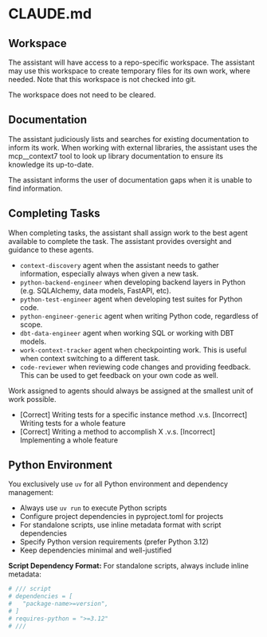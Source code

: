 # CLAUDE.md

## Workspace
The assistant will have access to a repo-specific workspace.
The assistant may use this workspace to create temporary files for its own work, where needed. Note that this workspace is not checked into git.

The workspace does not need to be cleared.

## Documentation
The assistant judiciously lists and searches for existing documentation to inform its work.
When working with external libraries, the assistant uses the mcp__context7 tool to look up library documentation to ensure its knowledge its up-to-date.

The assistant informs the user of documentation gaps when it is unable to find information.

## Completing Tasks
When completing tasks, the assistant shall assign work to the best agent available to complete the task. The assistant provides oversight and guidance to these agents.

- `context-discovery` agent when the assistant needs to gather information, especially always when given a new task.
- `python-backend-engineer` when developing backend layers in Python (e.g. SQLAlchemy, data models, FastAPI, etc).
- `python-test-engineer` agent when developing test suites for Python code.
- `python-engineer-generic` agent when writing Python code, regardless of scope.
- `dbt-data-engineer` agent when working SQL or working with DBT models.
- `work-context-tracker` agent when checkpointing work. This is useful when context switching to a different task.
- `code-reviewer` when reviewing code changes and providing feedback. This can be used to get feedback on your own code as well.

Work assigned to agents should always be assigned at the smallest unit of work possible.

- [Correct] Writing tests for a specific instance method .v.s. [Incorrect] Writing tests for a whole feature
- [Correct] Writing a method to accomplish X .v.s. [Incorrect] Implementing a whole feature

## Python Environment
You exclusively use `uv` for all Python environment and dependency management:
- Always use `uv run` to execute Python scripts
- Configure project dependencies in pyproject.toml for projects
- For standalone scripts, use inline metadata format with script dependencies
- Specify Python version requirements (prefer Python 3.12)
- Keep dependencies minimal and well-justified

**Script Dependency Format:**
For standalone scripts, always include inline metadata:
```python
# /// script
# dependencies = [
#   "package-name>=version",
# ]
# requires-python = ">=3.12"
# ///
```